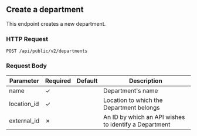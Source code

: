 ## Create a department

This endpoint creates a new department.

### HTTP Request

`POST /api/public/v2/departments`

### Request Body

Parameter          | Required | Default     | Description
---------          | -------- | -------     | -----------
name               | ✓        |             | Department's name
location_id        | ✓        |             | Location to which the Department belongs
external_id        | ✗        |             | An ID by which an API wishes to identify a Department

